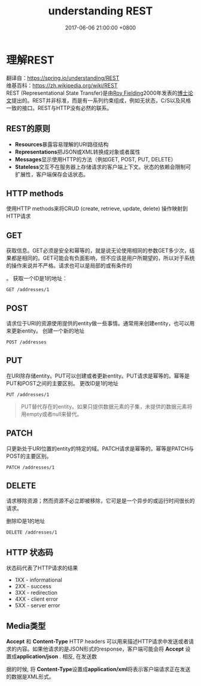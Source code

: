 ﻿---
layout: post
title:  "understanding REST"
date:   2017-06-06 21:00:00 +0800
categories: REST
---

# 理解REST

翻译自：https://spring.io/understanding/REST <br/>
维基百科：https://zh.wikipedia.org/wiki/REST <br/>
REST (Representational State Transfer)是由[Roy Fielding](https://en.wikipedia.org/wiki/Roy_Fielding)2000年发表的[博士论文](https://www.ics.uci.edu/~fielding/pubs/dissertation/top.htm)提出的。REST并非标准，而是有一系列约束组成，例如无状态，C/S以及风格一致的接口。REST与HTTP没有必然的联系。

## REST的原则

- **Resources**暴露容易理解的URI路径结构
- **Representations**把JSON或XML转换成对象或者属性
- **Messages**显示使用HTTP的方法（例如GET, POST, PUT, DELETE）
- **Stateless**交互不在服务器上存储请求的客户端上下文。状态的依赖会限制可扩展性，客户端保存会话状态。

## HTTP methods

使用HTTP methods来将CRUD (create, retrieve, update, delete) 操作映射到HTTP请求

## GET

获取信息。GET必须是安全和幂等的，就是说无论使用相同的参数GET多少次，结果都是相同的。GET可能会有负面影响，但不应该是用户所期望的，所以对于系统的操作来说并不严格。请求也可以是局部的或有条件的

。
获取一个ID是1的地址：

```
GET /addresses/1
```

## POST

请求位于URI的资源使用提供的entity做一些事情。通常用来创建entity，也可以用来更新entity。
创建一个新的地址

```
POST /addresses
```

## PUT

在URI除存储entity。PUT可以创建或者更新entity。PUT请求是幂等的。幂等是PUT和POST之间的主要区别。
更改ID是1的地址

```
PUT /addresses/1
```

> PUT替代存在的entity。如果只提供数据元素的子集，未提供的数据元素将用empty或者null来替代。

## PATCH

只更新处于URI位置的entity的特定的域。PATCH请求是幂等的，幂等是PATCH与POST的主要区别。

```
PATCH /addresses/1
```

## DELETE

请求移除资源；然而资源不必立即被移除，它可是是一个异步的或运行时间很长的请求。

删除ID是1的地址

```
DELETE /addresses/1
```

## HTTP 状态码

状态码代表了HTTP请求的结果

- 1XX - informational
- 2XX - success
- 3XX - redirection
- 4XX - client error
- 5XX - server error

## Media类型

**Accept** 和 **Content-Type** HTTP headers 可以用来描述HTTP请求中发送或者请求的内容。如果他请求的是JSON形式的response，客户端可能会将 **Accept** 设置成**application/json** . 相反, 在发送数

据的时候, 将 **Content-Type**设置成**application/xml**将表示客户端请求正在发送的数据是XML形式。